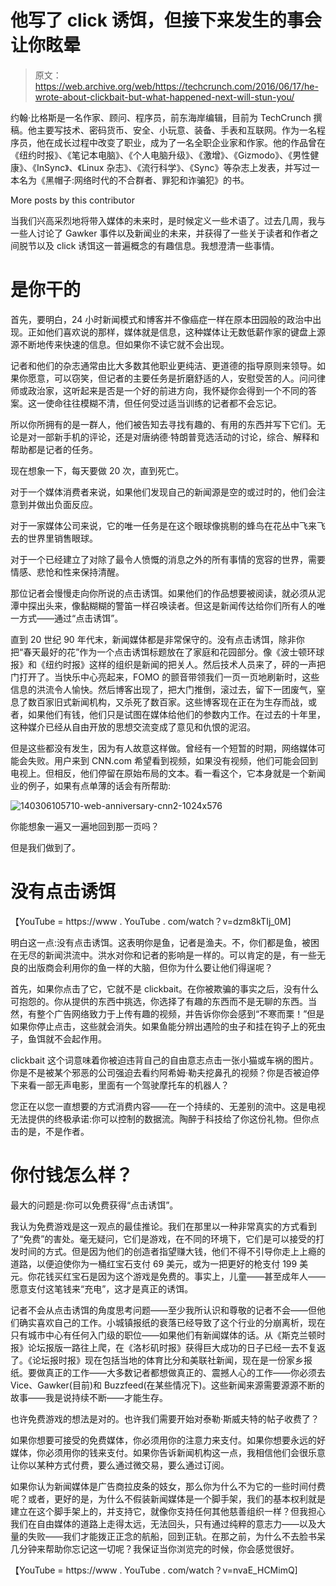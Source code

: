 # 他写了 click 诱饵，但接下来发生的事会让你眩晕

> 原文：<https://web.archive.org/web/https://techcrunch.com/2016/06/17/he-wrote-about-clickbait-but-what-happened-next-will-stun-you/>

约翰·比格斯是一名作家、顾问、程序员，前东海岸编辑，目前为 TechCrunch 撰稿。他主要写技术、密码货币、安全、小玩意、装备、手表和互联网。作为一名程序员，他在成长过程中改变了职业，成为了一名全职企业家和作家。他的作品曾在《纽约时报》、《笔记本电脑》、《个人电脑升级》、《激增》、《Gizmodo》、《男性健康》、《InSync》、《Linux 杂志》、《流行科学》、《Sync》等杂志上发表，并写过一本名为《黑帽子:网络时代的不合群者、罪犯和诈骗犯》的书。

More posts by this contributor

当我们兴高采烈地将带入媒体的未来时，是时候定义一些术语了。过去几周，我与一些人讨论了 Gawker 事件以及新闻业的未来，并获得了一些关于读者和作者之间脱节以及 click 诱饵这一普遍概念的有趣信息。我想澄清一些事情。

# 是你干的

首先，要明白，24 小时新闻模式和博客并不像癌症一样在原本田园般的政治中出现。正如他们喜欢说的那样，媒体就是信息，这种媒体让无数低薪作家的键盘上源源不断地传来快速的信息。但如果你不读它就不会出现。

记者和他们的杂志通常由比大多数其他职业更纯洁、更道德的指导原则来领导。如果你愿意，可以窃笑，但记者的主要任务是折磨舒适的人，安慰受苦的人。问问律师或政治家，这听起来是否是一个好的前进方向，我怀疑你会得到一个不同的答案。这一使命往往模糊不清，但任何受过适当训练的记者都不会忘记。

所以你所拥有的是一群人，他们被告知去寻找有趣的、有用的东西并写下它们。无论是对一部新手机的评论，还是对唐纳德·特朗普竞选活动的讨论，综合、解释和帮助都是记者的任务。

现在想象一下，每天要做 20 次，直到死亡。

对于一个媒体消费者来说，如果他们发现自己的新闻源是空的或过时的，他们会注意到并做出负面反应。

对于一家媒体公司来说，它的唯一任务是在这个眼球像挑剔的蜂鸟在花丛中飞来飞去的世界里销售眼球。

对于一个已经建立了对除了最令人愤慨的消息之外的所有事情的宽容的世界，需要情感、悲怆和性来保持清醒。

那位记者会慢慢走向你所说的点击诱饵。如果他们的作品想要被阅读，就必须从泥潭中探出头来，像黏糊糊的警笛一样召唤读者。但这是新闻传达给你们所有人的唯一方式——通过“点击诱饵”。

直到 20 世纪 90 年代末，新闻媒体都是非常保守的。没有点击诱饵，除非你把“春天最好的花”作为一个点击诱饵标题放在了家庭和花园部分。像《波士顿环球报》和《纽约时报》这样的组织是新闻的把关人。然后技术人员来了，砰的一声把门打开了。当快乐中心亮起来，FOMO 的颤音带领我们一页一页地刷新时，这些信息的洪流令人愉快。然后博客出现了，把大门推倒，滚过去，留下一团废气，窒息了数百家旧式新闻机构，又杀死了数百家。这些博客现在正在为生存而战，或者，如果他们有钱，他们只是试图在媒体给他们的参数内工作。在过去的十年里，这种媒介已经从自由开放的思想交流变成了意见和仇恨的泥沼。

但是这些都没有发生，因为有人故意这样做。曾经有一个短暂的时期，网络媒体可能会失败。用户来到 CNN.com 希望看到视频，如果没有视频，他们可能会回到电视上。但相反，他们停留在原始布局的文本。看一看这个，它本身就是一个新闻业的例子，如果有点单薄的话会有所帮助:

![140306105710-web-anniversary-cnn2-1024x576](img/3c451a21991c898b7599ea397ff14423.png)

你能想象一遍又一遍地回到那一页吗？

但是我们做到了。

# 没有点击诱饵

【YouTube = https://www . YouTube . com/watch？v=dzm8kTIj_0M]

明白这一点:没有点击诱饵。这表明你是鱼，记者是渔夫。不，你们都是鱼，被困在无尽的新闻洪流中。洪水对你和记者的影响是一样的。可以肯定的是，有一些无良的出版商会利用你的鱼一样的大脑，但你为什么要让他们得逞呢？

首先，如果你点击了它，它就不是 clickbait。在你被欺骗的事实之后，没有什么可抱怨的。你从提供的东西中挑选，你选择了有趣的东西而不是无聊的东西。当然，有整个广告网络致力于上传有趣的视频，并告诉你你会感到“不寒而栗！”但是如果你停止点击，这些就会消失。如果鱼能分辨出遇险的虫子和挂在钩子上的死虫子，鱼饵就不会起作用。

clickbait 这个词意味着你被迫违背自己的自由意志点击一张小猫或车祸的图片。你是不是被某个邪恶的公司强迫去看约阿希姆·勒夫挖鼻孔的视频？你是否被迫停下来看一部无声电影，里面有一个驾驶摩托车的机器人？

您正在以您一直想要的方式消费内容——在一个持续的、无差别的流中。这是电视无法提供的终极承诺:你可以控制的数据流。陶醉于科技给了你这份礼物。但你点击的是，不是作者。

# 你付钱怎么样？

最大的问题是:你可以免费获得“点击诱饵”。

我认为免费游戏是这一观点的最佳推论。我们在那里以一种非常真实的方式看到了“免费”的害处。毫无疑问，它们是游戏，在不同的环境下，它们是可以接受的打发时间的方式。但是因为他们的创造者指望赚大钱，他们不得不引导你走上上瘾的道路，以便迫使你为一桶红宝石支付 69 美元，或为一把更好的枪支付 199 美元。你花钱买红宝石是因为这个游戏是免费的。事实上，儿童——甚至成年人——愿意支付这笔钱来“充电”，这才是真正的诱饵。

记者不会从点击诱饵的角度思考问题——至少我所认识和尊敬的记者不会——但他们确实喜欢自己的工作。小城镇报纸的衰落已经导致了这个行业的分崩离析，现在只有城市中心有任何入门级的职位——如果他们有新闻媒体的话。从《斯克兰顿时报》论坛报版一路往上爬，在《洛杉矶时报》获得巨大成功的日子已经一去不复返了。《论坛报时报》现在包括当地的体育比分和美联社新闻，现在是一份家乡报纸。要做真正的工作——大多数记者都想做真正的、震撼人心的工作——你必须去 Vice、Gawker(目前)和 Buzzfeed(在某些情况下)。这些新闻来源需要源源不断的故事——我是说持续不断——才能生存。

也许免费游戏的想法是对的。也许我们需要开始对泰勒·斯威夫特的帖子收费了？

如果你想要可接受的免费媒体，你必须用你的注意力来支付。如果你想要永远的好媒体，你必须用你的钱来支付。如果你告诉新闻机构这一点，我相信他们会很乐意让你以某种方式付费，要么通过微交易，要么通过订阅。

如果你认为新闻媒体是广告商拉皮条的妓女，那么你为什么不为它的一些时间付费呢？或者，更好的是，为什么不假装新闻媒体是一个脚手架，我们的基本权利就是建立在这个脚手架上的，并支持它，就像你支持任何其他慈善组织一样？但我担心我们在自由媒体的道路上走得太远，无法回头，只有通过纯粹的意志力——以及大量的失败——我们才能拨正正念的航船，回到正轨。在那之前，为什么不去脸书呆几分钟来帮助你忘记这一切呢？我保证当你浏览完的时候，你会感觉很好。

【YouTube = https://www . YouTube . com/watch？v=nvaE_HCMimQ]